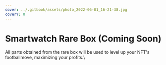 ```yaml
---
cover: ../.gitbook/assets/photo_2022-06-01_16-21-38.jpg
coverY: 0
---
```


# Smartwatch Rare Box (Coming Soon)

All parts obtained from the rare box will be used to level up your NFT's footballmove, maximizing your profits.\
